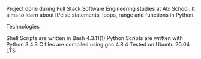 Project done during Full Stack Software Engineering studies at Alx School. It aims to learn about if/else statements, loops, range and functions in Python.

Technologies

Shell Scripts are written in Bash 4.3.11(1)
Python Scripts are written with Python 3.4.3
C files are compiled using gcc 4.8.4
Tested on Ubuntu 20.04 LTS

